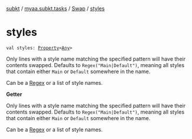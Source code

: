 [subkt](../../index.md) / [myaa.subkt.tasks](../index.md) / [Swap](index.md) / [styles](./styles.md)

# styles

`val styles: `[`Property`](https://docs.gradle.org/current/javadoc/org/gradle/api/provider/Property.html)`<`[`Any`](https://kotlinlang.org/api/latest/jvm/stdlib/kotlin/-any/index.html)`>`

Only lines with a style name matching the specified pattern will have their contents swapped.
Defaults to `Regex("Main|Default")`, meaning all styles that contain
either `Main` or `Default` somewhere in the name.

Can be a [Regex](https://kotlinlang.org/api/latest/jvm/stdlib/kotlin.text/-regex/index.html) or a list of style names.

**Getter**

Only lines with a style name matching the specified pattern will have their contents swapped.
Defaults to `Regex("Main|Default")`, meaning all styles that contain
either `Main` or `Default` somewhere in the name.

Can be a [Regex](https://kotlinlang.org/api/latest/jvm/stdlib/kotlin.text/-regex/index.html) or a list of style names.

